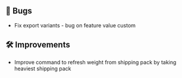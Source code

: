 ## 🐛 Bugs

- Fix export variants - bug on feature value custom


## 🛠️ Improvements

- Improve command to refresh weight from shipping pack by taking heaviest shipping pack